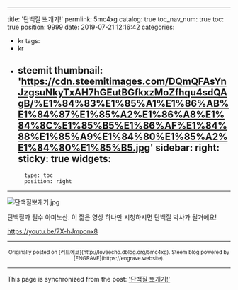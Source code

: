 
---
title: '단백질 뽀개기!'
permlink: 5mc4xg
catalog: true
toc_nav_num: true
toc: true
position: 9999
date: 2019-07-21 12:16:42
categories:
- kr
tags:
- kr
- steemit
thumbnail: 'https://cdn.steemitimages.com/DQmQFAsYnJzgsuNkyTxAH7hGEutBGfkxzMoZfhqu4sdQAgB/%E1%84%83%E1%85%A1%E1%86%AB%E1%84%87%E1%85%A2%E1%86%A8%E1%84%8C%E1%85%B5%E1%86%AF%E1%84%88%E1%85%A9%E1%84%80%E1%85%A2%E1%84%80%E1%85%B5.jpg'
sidebar:
    right:
        sticky: true
widgets:
    -
        type: toc
        position: right
---


![단백질뽀개기.jpg](https://cdn.steemitimages.com/DQmQFAsYnJzgsuNkyTxAH7hGEutBGfkxzMoZfhqu4sdQAgB/%E1%84%83%E1%85%A1%E1%86%AB%E1%84%87%E1%85%A2%E1%86%A8%E1%84%8C%E1%85%B5%E1%86%AF%E1%84%88%E1%85%A9%E1%84%80%E1%85%A2%E1%84%80%E1%85%B5.jpg)

단백질과 필수 아미노산. 이 짧은 영상 하나만 시청하시면 단백질 박사가 될거에요!

https://youtu.be/7X-hJmponx8

***
<center><sup>Originally posted on [러브에코](http://loveecho.dblog.org/5mc4xg). Steem blog powered by [ENGRAVE](https://engrave.website).</sup></center>

- - -

This page is synchronized from the post: ['단백질 뽀개기!'](https://steemit.com/@loveecho/5mc4xg)
